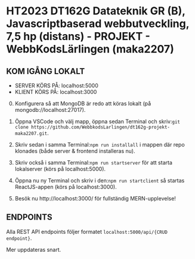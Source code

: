 # HT2023 DT162G Datateknik GR (B), Javascriptbaserad webbutveckling, 7,5 hp (distans) - PROJEKT - WebbKodsLärlingen (maka2207)

## KOM IGÅNG LOKALT

- SERVER KÖRS PÅ: localhost:5000
- KLIENT KÖRS PÅ: localhost:3000

0. Konfigurera så att MongoDB är redo att köras lokalt (på mongodb://localhost:27017).

1. Öppna VSCode och välj mapp, öppna sedan Terminal och skriv:`git clone https://github.com/WebbkodsLarlingen/dt162g-projekt-maka2207.git`.

2. Skriv sedan i samma Terminal:`npm run installall` i mappen där repo klonades (både server & frontend installeras nu).

3. Skriv också i samma Terminal:`npm run startserver` för att starta lokalserver (körs på localhost:5000).

4. Öppna nu ny Terminal och skriv i den:`npm run startclient` så startas ReactJS-appen (körs på localhost:3000).

5. Besök nu http://localhost:3000/ för fullständig MERN-upplevelse!

## ENDPOINTS

Alla REST API endpoints följer formatet `localhost:5000/api/{CRUD endpoint}`.

Mer uppdateras snart.
